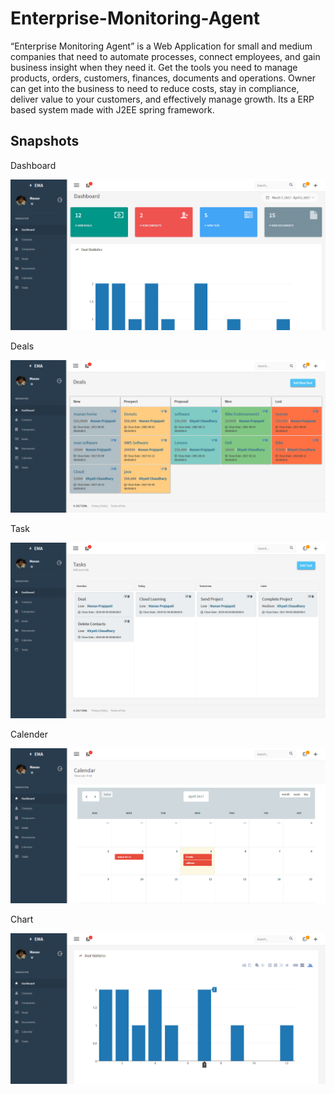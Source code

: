 # Enterprise-Monitoring-Agent
“Enterprise Monitoring Agent” is a Web Application for small and medium companies that need to automate processes, connect employees, and gain business insight when they need it. Get the tools you need to manage products, orders, customers, finances, documents and operations. Owner can get into the business to need to reduce costs, stay in compliance, deliver value to your customers, and effectively manage growth. Its a ERP based system made with J2EE spring framework.

## Snapshots
<html>
  <p>Dashboard</p>
  <img src="snapshots/snapshot1.png"/>
  <p>Deals</p>
  <img src="snapshots/snapshot3.png"/>
  <p>Task</p>
  <img src="snapshots/snapshot4.png"/>
  <p>Calender</p>
  <img src="snapshots/snapshot5.png"/>
  <p>Chart</p>
  <img src="snapshots/snapshot6.png"/>
</html>

